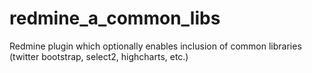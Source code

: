 # redmine_a_common_libs
Redmine plugin which optionally enables inclusion of common libraries (twitter bootstrap, select2, highcharts, etc.)

